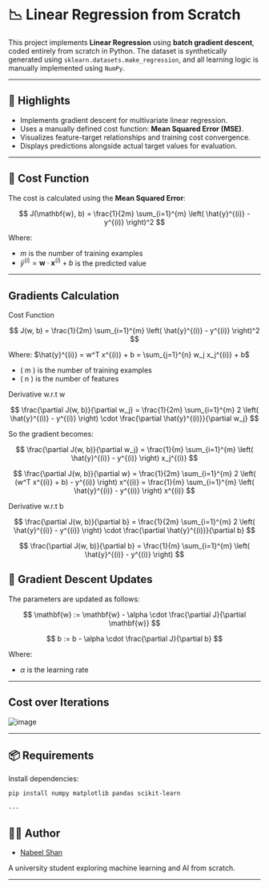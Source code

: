 # 📉 Linear Regression from Scratch

This project implements **Linear Regression** using **batch gradient descent**, coded entirely from scratch in Python. The dataset is synthetically generated using `sklearn.datasets.make_regression`, and all learning logic is manually implemented using `NumPy`.

---

## 🚀 Highlights

- Implements gradient descent for multivariate linear regression.
- Uses a manually defined cost function: **Mean Squared Error (MSE)**.
- Visualizes feature-target relationships and training cost convergence.
- Displays predictions alongside actual target values for evaluation.

---

## 📐 Cost Function

The cost is calculated using the **Mean Squared Error**:

$$
J(\mathbf{w}, b) = \frac{1}{2m} \sum_{i=1}^{m} \left( \hat{y}^{(i)} - y^{(i)} \right)^2
$$

Where:
- $m$ is the number of training examples  
- $\hat{y}^{(i)} = \mathbf{w} \cdot \mathbf{x}^{(i)} + b$ is the predicted value

---

## Gradients Calculation
Cost Function

$$
J(w, b) = \frac{1}{2m} \sum_{i=1}^{m} \left( \hat{y}^{(i)} - y^{(i)} \right)^2
$$

Where:
$\hat{y}^{(i)} = w^T x^{(i)} + b = \sum_{j=1}^{n} w_j x_j^{(i)} + b$
- \( m \) is the number of training examples
- \( n \) is the number of features

Derivative w.r.t w  

$$
\frac{\partial J(w, b)}{\partial w_j} 
= \frac{1}{2m} \sum_{i=1}^{m} 2 \left( \hat{y}^{(i)} - y^{(i)} \right) \cdot \frac{\partial \hat{y}^{(i)}}{\partial w_j}
$$

So the gradient becomes:

$$
\frac{\partial J(w, b)}{\partial w_j} = \frac{1}{m} \sum_{i=1}^{m} \left( \hat{y}^{(i)} - y^{(i)} \right) x_j^{(i)}
$$

$$
\frac{\partial J(w, b)}{\partial w} 
= \frac{1}{2m} \sum_{i=1}^{m} 2 \left( (w^T x^{(i)} + b) - y^{(i)} \right) x^{(i)}
= \frac{1}{m} \sum_{i=1}^{m} \left( \hat{y}^{(i)} - y^{(i)} \right) x^{(i)}
$$

Derivative w.r.t b  

$$
\frac{\partial J(w, b)}{\partial b} 
= \frac{1}{2m} \sum_{i=1}^{m} 2 \left( \hat{y}^{(i)} - y^{(i)} \right) \cdot \frac{\partial \hat{y}^{(i)}}{\partial b}
$$

$$
\frac{\partial J(w, b)}{\partial b} = \frac{1}{m} \sum_{i=1}^{m} \left( \hat{y}^{(i)} - y^{(i)} \right)
$$


## 🔁 Gradient Descent Updates

The parameters are updated as follows:

$$
\mathbf{w} := \mathbf{w} - \alpha \cdot \frac{\partial J}{\partial \mathbf{w}}
$$

$$
b := b - \alpha \cdot \frac{\partial J}{\partial b}
$$

Where:
- $\alpha$ is the learning rate

---

## Cost over Iterations
![image](https://github.com/user-attachments/assets/42e51397-acf6-475d-b838-b3dc7bde6df3)

---


## 📦 Requirements

Install dependencies:

```bash
pip install numpy matplotlib pandas scikit-learn

---
```

## 👨‍💻 Author

- [Nabeel Shan](https://github.com/nabeelshan78)

A university student exploring machine learning and AI from scratch.

---
